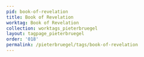 ```yaml
---
pid: book-of-revelation
title: Book of Revelation
worktag: Book of Revelation
collection: worktags_pieterbruegel
layout: tagpage_pieterbruegel
order: '018'
permalink: /pieterbruegel/tags/book-of-revelation
---
```

